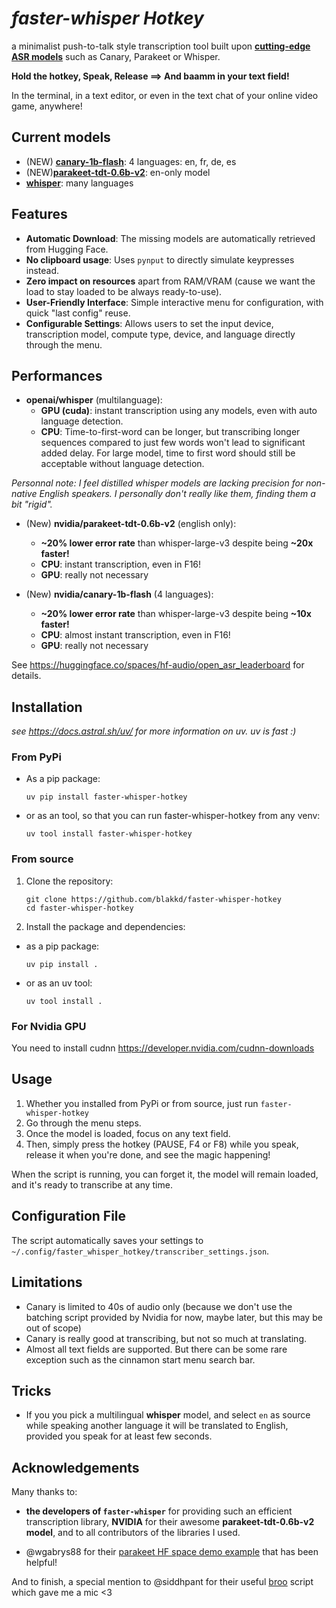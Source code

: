 # _faster-whisper Hotkey_

a minimalist push-to-talk style transcription tool built upon **[cutting-edge ASR models](https://huggingface.co/spaces/hf-audio/open_asr_leaderboard)** such as Canary, Parakeet or Whisper.

**Hold the hotkey, Speak, Release ==> And baamm in your text field!**

In the terminal, in a text editor, or even in the text chat of your online video game, anywhere!

## Current models

- (NEW) **[canary-1b-flash](https://huggingface.co/nvidia/canary-1b-flash)**: 4 languages: en, fr, de, es
- (NEW)**[parakeet-tdt-0.6b-v2](https://huggingface.co/nvidia/parakeet-tdt-0.6b-v2)**: en-only model
- **[whisper](https://github.com/SYSTRAN/faster-whisper)**: many languages

## Features

- **Automatic Download**: The missing models are automatically retrieved from Hugging Face.
- **No clipboard usage**: Uses `pynput` to directly simulate keypresses instead.
- **Zero impact on resources** apart from RAM/VRAM (cause we want the load to stay loaded to be always ready-to-use).
- **User-Friendly Interface**: Simple interactive menu for configuration, with quick "last config" reuse.
- **Configurable Settings**: Allows users to set the input device, transcription model, compute type, device, and language directly through the menu.

## Performances

- **openai/whisper** (multilanguage):
  - **GPU (cuda)**: instant transcription using any models, even with auto language detection.
  - **CPU**: Time-to-first-word can be longer, but transcribing longer sequences compared to just few words won't lead to significant added delay. For large model, time to first word should still be acceptable without language detection.

_Personnal note:
I feel distilled whisper models are lacking precision for non-native English speakers. I personally don't really like them, finding them a bit "rigid"._

- (New) **nvidia/parakeet-tdt-0.6b-v2** (english only):

  - **~20% lower error rate** than whisper-large-v3 despite being **~20x faster!**
  - **CPU**: instant transcription, even in F16!
  - **GPU**: really not necessary

- (New) **nvidia/canary-1b-flash** (4 languages):
  - **~20% lower error rate** than whisper-large-v3 despite being **~10x faster!**
  - **CPU**: almost instant transcription, even in F16!
  - **GPU**: really not necessary

See https://huggingface.co/spaces/hf-audio/open_asr_leaderboard for details.

## Installation

_see https://docs.astral.sh/uv/ for more information on uv. uv is fast :\)_

### From PyPi

- As a pip package:

  ```
  uv pip install faster-whisper-hotkey
  ```

- or as an tool, so that you can run faster-whisper-hotkey from any venv:

  ```
  uv tool install faster-whisper-hotkey
  ```

### From source

1. Clone the repository:

   ```
   git clone https://github.com/blakkd/faster-whisper-hotkey
   cd faster-whisper-hotkey
   ```

2. Install the package and dependencies:

- as a pip package:

  ```
  uv pip install .
  ```

- or as an uv tool:

  ```
  uv tool install .
  ```

### For Nvidia GPU

You need to install cudnn https://developer.nvidia.com/cudnn-downloads

## Usage

1. Whether you installed from PyPi or from source, just run `faster-whisper-hotkey`
2. Go through the menu steps.
3. Once the model is loaded, focus on any text field.
4. Then, simply press the hotkey (PAUSE, F4 or F8) while you speak, release it when you're done, and see the magic happening!

When the script is running, you can forget it, the model will remain loaded, and it's ready to transcribe at any time.

## Configuration File

The script automatically saves your settings to `~/.config/faster_whisper_hotkey/transcriber_settings.json`.

## Limitations

- Canary is limited to 40s of audio only (because we don't use the batching script provided by Nvidia for now, maybe later, but this may be out of scope)
- Canary is really good at transcribing, but not so much at translating.
- Almost all text fields are supported. But there can be some rare exception such as the cinnamon start menu search bar.

## Tricks

- If you you pick a multilingual **whisper** model, and select `en` as source while speaking another language it will be translated to English, provided you speak for at least few seconds.

## Acknowledgements

Many thanks to:

- **the developers of `faster-whisper`** for providing such an efficient transcription library, **NVIDIA** for their awesome **parakeet-tdt-0.6b-v2 model**, and to all contributors of the libraries I used.

- @wgabrys88 for their [parakeet HF space demo example](https://huggingface.co/spaces/WJ88/NVIDIA-Parakeet-TDT-0.6B-v2-INT8-Real-Time-Mic-Transcription) that has been helpful!

And to finish, a special mention to @siddhpant for their useful [broo](https://github.com/siddhpant/broo) script which gave me a mic <3
